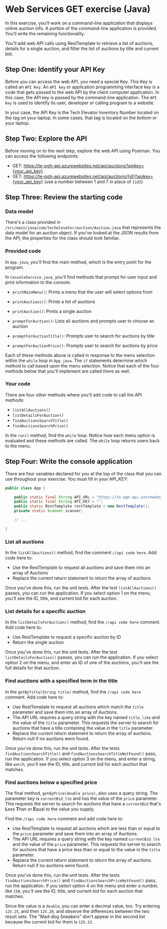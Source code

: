 # Web Services GET exercise (Java)

In this exercise, you'll work on a command-line application that displays online auction info. A portion of the command-line application is provided. You'll write the remaining functionality.

You'll add web API calls using RestTemplate to retrieve a list of auctions, details for a single auction, and filter the list of auctions by title and current bid.

## Step One: Identify your API Key
Before you can access the web API, you need a special Key. This Key is called an `API Key`. An `API key` or application programming interface key is a code that gets passed to the web API by the client computer application. In this case, the API key is passed by the command-line application. The `API Key` is used to identify its user, developer or calling program to a website.

In your case, the API Key is the Tech Elevator Inventory Number located on the tag on your laptop. In some cases, that tag is located on the bottom or your laptop.

## Step Two: Explore the API

Before moving on to the next step, explore the web API using Postman. You can access the following endpoints:

- GET: https://te-pgh-api.azurewebsites.net/api/auctions?apikey={your_api_key}
- GET: https://te-pgh-api.azurewebsites.net/api/auctions/{id}?apikey={your_api_key} (use a number between 1 and 7 in place of `{id}`)

## Step Three: Review the starting code

### Data model

There's a class provided in `/src/main/java/com/techelevator/auction/Auction.java` that represents the data model for an auction object. If you've looked at the JSON results from the API, the properties for the class should look familiar.

### Provided code

In `App.java`, you'll find the main method, which is the entry point for the program.

In `ConsoleService.java`, you'll find methods that prompt for user input and print information to the console:

- `printMainMenu()`: Prints a menu that the user will select options from
- `printAuctions()`: Prints a list of auctions
- `printAuction()`: Prints a single auction

- `promptForAuction()`: Lists all auctions and prompts user to choose an auction
- `promptForAuctionTitle()`: Prompts user to search for auctions by title
- `promptForAuctionPrice()`: Prompts user to search for auctions by price

Each of these methods above is called in response to the menu selection within the `while` loop in `App.java`. The `if` statements determine which method to call based upon the menu selection. Notice that each of the four methods below that you'll implement are called there as well.

### Your code

There are four other methods where you'll add code to call the API methods:

- `listAllAuctions()`
- `listDetailsForAuction()`
- `findAuctionsSearchTitle()`
- `findAuctionsSearchPrice()`

In the `run()` method, find the `while` loop. Notice how each menu option is evaluated and these methods are called. The `while` loop returns users back to the menu.

## Step Four: Write the console application

There are four variables declared for you at the top of the class that you can use throughout your exercise. You must fill in your API_KEY:

```java
public class App {

    public static final String API_URL = "https://te-pgh-api.azurewebsites.net/api/auctions";
    public static final String API_KEY = "";
    public static RestTemplate restTemplate = new RestTemplate();
    private static Scanner scanner;

    // ...

}
```

### List all auctions

In the `listAllAuctions()` method, find the comment `//api code here`. Add code here to:

- Use the RestTemplate to request all auctions and save them into an array of Auctions
- Replace the current return statement to return the array of auctions

Once you've done this, run the unit tests. After the test `listAllAuctions()` passes, you can run the application. If you select option 1 on the menu, you'll see the ID, title, and current bid for each auction.

### List details for a specific auction

In the `listDetailsForAuction()` method, find the `//api code here` comment. Add code here to:

- Use RestTemplate to request a specific auction by ID
- Return the single auction

Once you've done this, run the unit tests. After the test `listDetailsForAuction()` passes, you can run the application. If you select option 2 on the menu, and enter an ID of one of the auctions, you'll see the full details for that auction.

### Find auctions with a specified term in the title

In the `getByTitle(String title)` method, find the `//api code here` comment. Add code here to:

- Use RestTemplate to request all auctions which match the `title` parameter and save them into an array of Auctions.
- The API URL requires a query string with the key named `title_like` and the value of the `title` parameter. This requests the server to search for auctions that have a title containing the value in the `title` parameter.
- Replace the current return statement to return the array of auctions. Return null if no auctions were found.

Once you've done this, run the unit tests. After the tests `findAuctionsSearchTitle()` and `findAuctionsSearchTitleNotFound()` pass, run the application. If you select option 3 on the menu, and enter a string, like `watch`, you'll see the ID, title, and current bid for each auction that matches.

### Find auctions below a specified price

The final method, `getByPrice(double price)`, also uses a query string. The parameter key is `currentBid_lte` and has the value of the `price` parameter. This requests the server to search for auctions that have a `currentBid` that's **L**ess **T**han or **E**qual to the value you supply.

Find the `//api code here` comment and add code here to:

- Use RestTemplate to request all auctions which are less than or equal to the `price` parameter and save them into an array of Auctions.
- The API URL requires a query string with the key named `currentBid_lte` and the value of the `price` parameter. This requests the server to search for auctions that have a price less than or equal to the value in the `title` parameter.
- Replace the current return statement to return the array of auctions. Return null if no auctions were found.

Once you've done this, run the unit tests. After the tests `findAuctionsSearchPrice()` and `findAuctionsSearchPriceNotFound()` pass, run the application. If you select option 4 on the menu and enter a number, like `150`, you'll see the ID, title, and current bid for each auction that matches.

Since the value is a `double`, you can enter a decimal value, too. Try entering `125.25`, and then `125.20`, and observe the differences between the two result sets. The "Mad-dog Sneakers" don't appear in the second list because the current bid for them is `125.23`.
